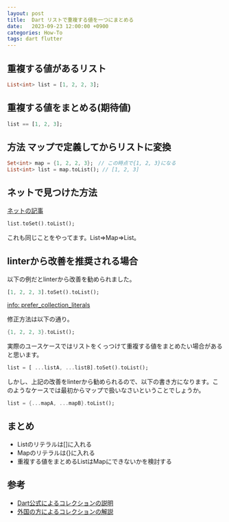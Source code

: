 ```yaml
---
layout: post
title:  Dart リストで重複する値を一つにまとめる 
date:   2023-09-23 12:00:00 +0900
categories: How-To
tags: dart flutter
---
```


## 重複する値があるリスト

``` dart
List<int> list = [1, 2, 2, 3];
```

## 重複する値をまとめる(期待値)

``` dart
list == [1, 2, 3];
```

## 方法 マップで定義してからリストに変換

``` dart
Set<int> map = {1, 2, 2, 3};　// この時点で{1, 2, 3}になる
List<int> list = map.toList(); // [1, 2, 3]
```

## ネットで見つけた方法

[ネットの記事](https://note.com/hatchoutschool/n/nd265a2ffcae2)

``` dart
list.toSet().toList();
```

これも同じことをやってます。List⇒Map⇒List。

## linterから改善を推奨される場合

以下の例だとlinterから改善を勧められました。

``` dart
[1, 2, 2, 3].toSet().toList();
```

[info: prefer_collection_literals](https://dart.dev/tools/linter-rules/prefer_collection_literals)

修正方法は以下の通り。

``` dart
{1, 2, 2, 3}.toList();
```

実際のユースケースではリストをくっつけて重複する値をまとめたい場合があると思います。

``` dart
list = [ ...listA, ...listB].toSet().toList();
```

しかし、上記の改善をlinterから勧められるので、以下の書き方になります。このようなケースでは最初からマップで扱いなさいということでしょうか。

``` dart
list = {...mapA, ...mapB}.toList();
```

## まとめ

* Listのリテラルは[]に入れる
* Mapのリテラルは{}に入れる
* 重複する値をまとめるListはMapにできないかを検討する

## 参考

* [Dart公式によるコレクションの説明](https://dart.dev/language/collections)
* [外国の方によるコレクションの解説](https://medium.com/dartlang/exploring-collections-in-dart-f66b6a02d0b1)

